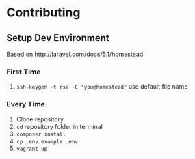 # Contributing

## Setup Dev Environment
Based on http://laravel.com/docs/5.1/homestead

### First Time
1. `ssh-keygen -t rsa -C "you@homestead"` use default file name

### Every Time
1. Clone repository
2. `cd` repository folder in terminal
3. `composer install`
4. `cp .env.example .env`
5. `vagrant up`
